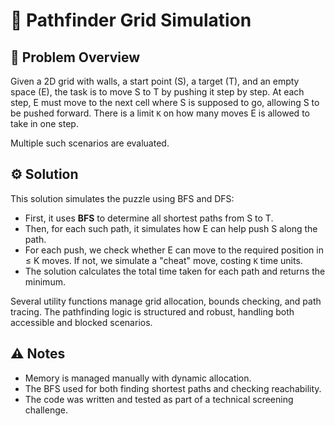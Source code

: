 # 🧩 Pathfinder Grid Simulation

## 📝 Problem Overview

Given a 2D grid with walls, a start point (S), a target (T), and an empty space (E), the task is to move S to T by pushing it step by step. At each step, E must move to the next cell where S is supposed to go, allowing S to be pushed forward. There is a limit `K` on how many moves E is allowed to take in one step.

Multiple such scenarios are evaluated.

## ⚙️ Solution

This solution simulates the puzzle using BFS and DFS:

- First, it uses **BFS** to determine all shortest paths from S to T.
- Then, for each such path, it simulates how E can help push S along the path.
- For each push, we check whether E can move to the required position in ≤ K moves. If not, we simulate a "cheat" move, costing `K` time units.
- The solution calculates the total time taken for each path and returns the minimum.

Several utility functions manage grid allocation, bounds checking, and path tracing. The pathfinding logic is structured and robust, handling both accessible and blocked scenarios.

## ⚠️ Notes

- Memory is managed manually with dynamic allocation.
- The BFS used for both finding shortest paths and checking reachability.
- The code was written and tested as part of a technical screening challenge.
